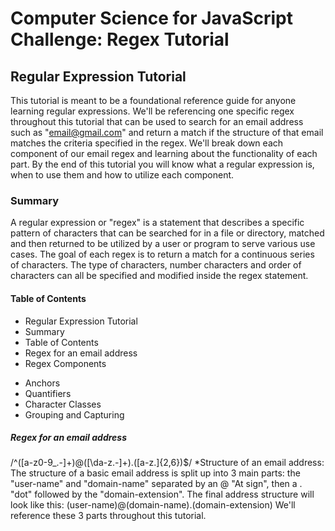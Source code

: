 # Computer Science for JavaScript Challenge: Regex Tutorial
## Regular Expression Tutorial
This tutorial is meant to be a foundational reference guide for anyone learning regular expressions. We'll be referencing one specific regex throughout this tutorial that can be used to search for an email address such as "email@gmail.com" and return a match if the structure of that email matches the criteria specified in the regex. We'll break down each component of our email regex and learning about the functionality of each part. By the end of this tutorial you will know what a regular expression is, when to use them and how to utilize each component.


### Summary
A regular expression or "regex" is a statement that describes a specific pattern of characters that can be searched for in a file or directory, matched and then returned to be utilized by a user or program to serve various use cases. The goal of each regex is to return a match for a continuous series of characters. The type of characters, number characters and order of characters can all be specified and modified inside the regex statement.

#### Table of Contents
* Regular Expression Tutorial
* Summary
* Table of Contents
* Regex for an email address
* Regex Components
+ Anchors
+ Quantifiers
+ Character Classes
+ Grouping and Capturing
##### Regex for an email address
/^([a-z0-9_\.-]+)@([\da-z\.-]+)\.([a-z\.]{2,6})$/
*Structure of an email address:
The structure of a basic email address is split up into 3 main parts: the "user-name" and "domain-name" separated by an @ "At sign", then a . "dot" followed by the "domain-extension". The final address structure will look like this: (user-name)@(domain-name).(domain-extension) We'll reference these 3 parts throughout this tutorial.

